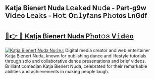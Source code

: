 ## Katja Bienert Nuda L𝚎a𝚔ed N𝚞𝚍e - Part-g9w Vi𝚍𝚎o L𝚎a𝚔s - H𝚘𝚝 O𝚗𝚕yf𝚊ns P𝚑𝚘tos LnGdf

# <h2><a href="http://kf8cupi.oniu.top/?m=Katja+Bienert+Nuda">🔗👉 🔴 Katja Bienert Nuda P𝚑ot𝚘𝚜 V𝚒d𝚎o</a></h2>

[![Katja Bienert Nuda Nu𝚍e𝚜](https://i.imgur.com/0qMVB7G.gif)](http://kf8cupi.oniu.top/?m=Katja+Bienert+Nuda)
Digital media creator and web entertainer Katja Bienert Nuda, known for publishing dance and lifestyle tutorials through solo and collaborative dance presentations and brief videos. Brilliant comedian Katja Bienert Nuda, celebrated for their remarkable abilities and achievements in making people laugh.  
